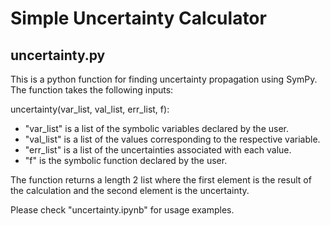 # Simple Uncertainty Calculator

## uncertainty.py
This is a python function for finding uncertainty propagation using SymPy.
The function takes the following inputs:

uncertainty(var_list, val_list, err_list, f):
- "var_list" is a list of the symbolic variables declared by the user.
- "val_list" is a list of the values corresponding to the respective variable.
- "err_list" is a list of the uncertainties associated with each value.
- "f" is the symbolic function declared by the user.

The function returns a length 2 list where the first element is the result of the calculation and the second element is the uncertainty.

Please check "uncertainty.ipynb" for usage examples.
